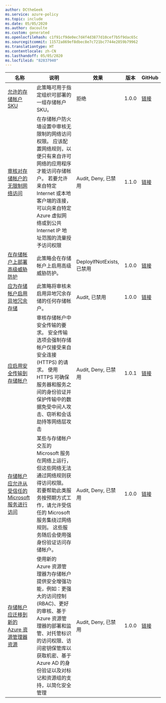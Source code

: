 ```yaml
---
author: DCtheGeek
ms.service: azure-policy
ms.topic: include
ms.date: 05/05/2020
ms.author: dacoulte
ms.custom: generated
ms.openlocfilehash: c1f91cf9de0ec7d4f4d3877d10cef7b5f9dac65c
ms.sourcegitcommit: 11572a869ef8dbec8e7c721bc7744e2859b79962
ms.translationtype: HT
ms.contentlocale: zh-CN
ms.lasthandoff: 05/05/2020
ms.locfileid: "82837940"
---
```

|名称 |说明 |效果 |版本 |GitHub |
|---|---|---|---|---|
|[允许的存储帐户 SKU](https://portal.azure.com/#blade/Microsoft_Azure_Policy/PolicyDetailBlade/definitionId/%2Fproviders%2FMicrosoft.Authorization%2FpolicyDefinitions%2F7433c107-6db4-4ad1-b57a-a76dce0154a1) |此策略可用于指定组织可部署的一组存储帐户 SKU。 |拒绝 |1.0.0 |[链接](https://github.com/Azure/azure-policy/blob/master/built-in-policies/policyDefinitions/Storage/AllowedStorageSkus_Deny.json) |
|[审核对存储帐户的无限制网络访问](https://portal.azure.com/#blade/Microsoft_Azure_Policy/PolicyDetailBlade/definitionId/%2Fproviders%2FMicrosoft.Authorization%2FpolicyDefinitions%2F34c877ad-507e-4c82-993e-3452a6e0ad3c) |在存储帐户防火墙设置中审核无限制的网络访问权限。 应该配置网络规则，以便只有来自许可网络的应用程序才能访问存储帐户。 若要允许来自特定 Internet 或本地客户端的连接，可以向来自特定 Azure 虚拟网络或到公共 Internet IP 地址范围的流量授予访问权限 |Audit, Deny, 已禁用 |1.1.0 |[链接](https://github.com/Azure/azure-policy/blob/master/built-in-policies/policyDefinitions/Storage/Storage_NetworkAcls_Audit.json) |
|[在存储帐户上部署高级威胁防护](https://portal.azure.com/#blade/Microsoft_Azure_Policy/PolicyDetailBlade/definitionId/%2Fproviders%2FMicrosoft.Authorization%2FpolicyDefinitions%2F361c2074-3595-4e5d-8cab-4f21dffc835c) |此策略会在存储帐户上启用高级威胁防护。 |DeployIfNotExists, 已禁用 |1.0.0 |[链接](https://github.com/Azure/azure-policy/blob/master/built-in-policies/policyDefinitions/Storage/StorageAdvancedThreatProtection_Deploy.json) |
|[应为存储帐户启用异地冗余存储](https://portal.azure.com/#blade/Microsoft_Azure_Policy/PolicyDetailBlade/definitionId/%2Fproviders%2FMicrosoft.Authorization%2FpolicyDefinitions%2Fbf045164-79ba-4215-8f95-f8048dc1780b) |此策略将审核未启用异地冗余存储的任何存储帐户。 |Audit, 已禁用 |1.0.0 |[链接](https://github.com/Azure/azure-policy/blob/master/built-in-policies/policyDefinitions/Storage/GeoRedundant_StorageAccounts_Audit.json) |
|[应启用安全传输到存储帐户](https://portal.azure.com/#blade/Microsoft_Azure_Policy/PolicyDetailBlade/definitionId/%2Fproviders%2FMicrosoft.Authorization%2FpolicyDefinitions%2F404c3081-a854-4457-ae30-26a93ef643f9) |审核存储帐户中安全传输的要求。 安全传输选项会强制存储帐户仅接受来自安全连接 (HTTPS) 的请求。 使用 HTTPS 可确保服务器和服务之间的身份验证并保护传输中的数据免受中间人攻击、窃听和会话劫持等网络层攻击 |Audit, Deny, 已禁用 |1.0.1 |[链接](https://github.com/Azure/azure-policy/blob/master/built-in-policies/policyDefinitions/Storage/Storage_AuditForHTTPSEnabled_Audit.json) |
|[存储帐户应允许从受信任的 Microsoft 服务进行访问](https://portal.azure.com/#blade/Microsoft_Azure_Policy/PolicyDetailBlade/definitionId/%2Fproviders%2FMicrosoft.Authorization%2FpolicyDefinitions%2Fc9d007d0-c057-4772-b18c-01e546713bcd) |某些与存储帐户交互的 Microsoft 服务在网络上运行，但这些网络无法通过网络规则获得访问权限。 若要帮助此类服务按预期方式工作，请允许受信任的 Microsoft 服务集绕过网络规则。 这些服务随后会使用强身份验证访问存储帐户。 |Audit, Deny, 已禁用 |1.0.0 |[链接](https://github.com/Azure/azure-policy/blob/master/built-in-policies/policyDefinitions/Storage/StorageAccess_TrustedMicrosoftServices_Audit.json) |
|[存储帐户应迁移到新的 Azure 资源管理器资源](https://portal.azure.com/#blade/Microsoft_Azure_Policy/PolicyDetailBlade/definitionId/%2Fproviders%2FMicrosoft.Authorization%2FpolicyDefinitions%2F37e0d2fe-28a5-43d6-a273-67d37d1f5606) |使用新的 Azure 资源管理器为存储帐户提供安全增强功能，例如：更强大的访问控制 (RBAC)、更好的审核、基于 Azure 资源管理器的部署和监管、对托管标识的访问权限、访问密钥保管库以获取机密、基于 Azure AD 的身份验证以及对标记和资源组的支持，以简化安全管理 |Audit, Deny, 已禁用 |1.0.0 |[链接](https://github.com/Azure/azure-policy/blob/master/built-in-policies/policyDefinitions/Storage/Classic_AuditForClassicStorages_Audit.json) |
